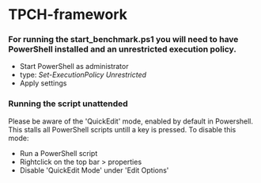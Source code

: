 # TPCH-framework
### For running the start_benchmark.ps1 you will need to have PowerShell installed and an unrestricted execution policy.

- Start PowerShell as administrator
- type: *Set-ExecutionPolicy Unrestricted*
- Apply settings

### Running the script unattended
Please be aware of the 'QuickEdit' mode, enabled by default in Powershell.
This stalls all PowerShell scripts untill a key is pressed. To disable this mode:

- Run a PowerShell script
- Rightclick on the top bar > properties
- Disable 'QuickEdit Mode' under 'Edit Options'

